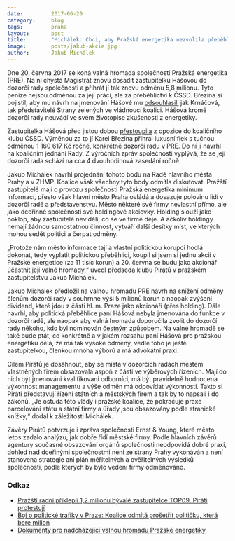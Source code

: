```yaml
---
date:         2017-06-20
category:     blog
tags:         praha
layout:       post
title:        "Michálek: Chci, aby Pražská energetika nezvolila přeběhlici do své dozorčí rady."
image:        posts/jakub-akcie.jpg
author:       Jakub Michálek
---
```


Dne 20. června 2017 se koná valná hromada společnosti Pražská energetika (PRE). Na ní chystá Magistrát znovu dosadit zastupitelku Hášovou do dozorčí rady společnosti a přihrát jí tak znovu odměnu 5,8 milionu. Tyto peníze nejsou odměnou za její práci, ale za přeběhlictví k ČSSD. Březina si pojistil, aby mu návrh na jmenování Hášové mu [odsouhlasili](https://praha.pirati.cz/radni-priklepli-milion-hasove.html) jak Krnáčová, tak představitelé Strany zelených ve vládnoucí koalici. Hášová kromě dozorčí rady neuvádí ve svém životopise zkušenosti z energetiky.

Zastupitelka Hášová před jistou dobou [přestoupila](https://www.seznam.cz/zpravy/clanek/boj-o-politicke-trafiky-v-praze-koalice-odmita-prosetrit-politicku-ktera-bere-milion-31985) z opozice do koaličního klubu ČSSD. Výměnou za to jí Karel Březina přihrál  luxusní flek s tučnou odměnou 1 160 617 Kč ročně, konkrétně dozorčí radu v PRE. Do ní ji navrhl na koaličním jednání Rady. Z výročních zpráv společnosti vyplývá, že se její dozorčí rada schází na cca 4 dvouhodinová zasedání ročně. 

Jakub Michálek navrhl projednání tohoto bodu na Radě hlavního města Prahy a v ZHMP. Koalice však všechny tyto body odmítla diskutovat. Pražští zastupitelé mají o provozu společnosti Pražská energetika minimum informací, přesto však hlavní město Praha ovládá a dosazuje polovinu lidí v dozorčí radě a představenstvu. Město některé své firmy nevlastní přímo, ale jako dceřinné společnosti své holdingové akciovky. Holding slouží jako poklop, aby zastupitelé neviděli, co se ve firmě děje. A ačkoliv holdingy nemají žádnou samostatnou činnost, vytváří další desítky míst, ve kterých mohou sedět politici a čerpat odměny.

„Protože nám město informace tají a vlastní politickou korupci hodlá dokonat, tedy vyplatit politickou přeběhlici, koupil si jsem si jednu akcii v Pražské energetice (za 11 tisíc korun) a 20. června se budu jako akcionář účastnit její valné hromady,“ uvedl předseda klubu Pirátů v pražském zastupitelstvu Jakub Michálek.

Jakub Michálek předložil na valnou hromadu PRE návrh na snížení odměny členům dozorčí rady v souhrnné výši 5 milionů korun a naopak zvýšení dividend, které jdou z části hl. m. Praze jako akcionáři (přes holding). Dále navrhl, aby politická přeběhlice paní Hášová nebyla jmenována do funkce v dozorčí radě, ale naopak aby valná hromada doporučila zvolit do dozorčí rady někoho, kdo byl nominován [čestným způsobem](https://www.pre.cz/cs/profil-spolecnosti/o-nas/pro-akcionare/valna-hromada/). Na valné hromadě se také bude ptát, co konkrétně a v jakém rozsahu paní Hášová pro pražskou energetiku dělá, že má tak vysoké odměny, vedle toho je ještě zastupitelkou, členkou mnoha výborů a má advokátní praxi.

Cílem Pirátů je dosáhnout, aby se místa v dozorčích radách městem vlastněných firem obsazovala aspoň z části ve výběrových řízeních. Mají do nich být jmenováni kvalifikovaní odborníci, má být pravidelně hodnocena výkonnost managementu a výše odměn má odpovídat výkonnosti. Takto si Piráti představují řízení státních a městských firem a tak by to napsali i do zákonů. „Je ostuda této vlády i pražské koalice, že pokračuje praxe parcelování státu a státní firmy a úřady jsou obsazovány podle stranické knížky,“ dodal k záležitosti Michálek. 

Závěry Pirátů potvrzuje i zpráva společnosti Ernst & Young, které město letos zadalo analýzu, jak dobře řídí městské firmy. Podle  hlavních závěrů agentury současné obsazování orgánů společnosti neodpovídá dobré praxi, dohled nad dceřinými společnostmi není ze strany Prahy vykonáván a není stanovena strategie ani plán měřitelných a ověřitelných výsledků společnosti, podle kterých by bylo vedení firmy odměňováno. 

### Odkaz

* [Pražští radní přiklepli 1,2 milionu bývalé zastupitelce TOP09. Piráti protestují](https://praha.pirati.cz/radni-priklepli-milion-hasove.html)
* [Boj o politické trafiky v Praze: Koalice odmítá prošetřit političku, která bere milion](https://www.seznam.cz/zpravy/clanek/boj-o-politicke-trafiky-v-praze-koalice-odmita-prosetrit-politicku-ktera-bere-milion-31985)
* [Dokumenty pro nadcházející valnou hromadu Pražské energetiky](https://www.pre.cz/cs/profil-spolecnosti/o-nas/pro-akcionare/valna-hromada/)
